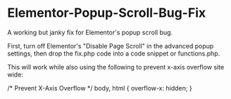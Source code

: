 # Elementor-Popup-Scroll-Bug-Fix
A working but janky fix for Elementor's popup scroll bug.

First, turn off Elementor's "Disable Page Scroll" in the advanced popup settings, then drop the fix.php code into a code snippet or functions.php. 

This will work while also using the following to prevent x-axis overflow site wide:

/* Prevent X-Axis Overflow */
body, html {
	overflow-x: hidden;
}

